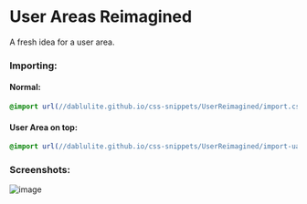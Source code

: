# User Areas Reimagined
A fresh idea for a user area.

### Importing:
#### Normal:
```css
@import url(//dablulite.github.io/css-snippets/UserReimagined/import.css);
```
#### User Area on top:
```css
@import url(//dablulite.github.io/css-snippets/UserReimagined/import-ua-top.css);
```

### Screenshots:
![image](https://github.com/DaBluLite/css-snippets/assets/73998678/d5e8b782-a4d2-4007-858d-335ea332da71)
